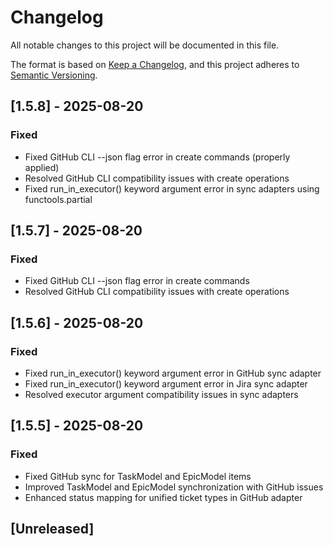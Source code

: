 # Changelog

All notable changes to this project will be documented in this file.

The format is based on [Keep a Changelog](https://keepachangelog.com/en/1.0.0/),
and this project adheres to [Semantic Versioning](https://semver.org/spec/v2.0.0.html).

## [1.5.8] - 2025-08-20

### Fixed
- Fixed GitHub CLI --json flag error in create commands (properly applied)
- Resolved GitHub CLI compatibility issues with create operations
- Fixed run_in_executor() keyword argument error in sync adapters using functools.partial

## [1.5.7] - 2025-08-20

### Fixed
- Fixed GitHub CLI --json flag error in create commands
- Resolved GitHub CLI compatibility issues with create operations


## [1.5.6] - 2025-08-20

### Fixed
- Fixed run_in_executor() keyword argument error in GitHub sync adapter
- Fixed run_in_executor() keyword argument error in Jira sync adapter
- Resolved executor argument compatibility issues in sync adapters

## [1.5.5] - 2025-08-20

### Fixed
- Fixed GitHub sync for TaskModel and EpicModel items
- Improved TaskModel and EpicModel synchronization with GitHub issues
- Enhanced status mapping for unified ticket types in GitHub adapter

## [Unreleased]
